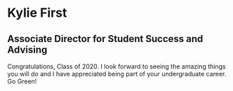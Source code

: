 # Kylie First

## Associate Director for Student Success and Advising

Congratulations, Class of 2020. I look forward to seeing the amazing things you will do and I have appreciated being part of your undergraduate career. Go Green!